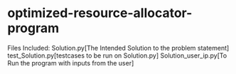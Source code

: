 # optimized-resource-allocator-program

Files Included:
Solution.py[The Intended Solution to the problem statement]
test_Solution.py[testcases to be run on Solution.py]
Solution_user_ip.py[To Run the program with inputs from the user]
